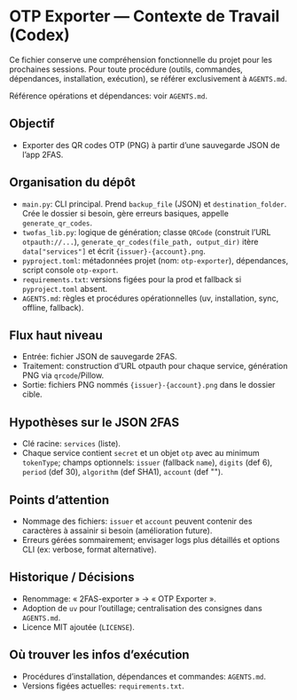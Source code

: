 # OTP Exporter — Contexte de Travail (Codex)

Ce fichier conserve une compréhension fonctionnelle du projet pour les prochaines sessions. Pour toute procédure (outils, commandes, dépendances, installation, exécution), se référer exclusivement à `AGENTS.md`.

Référence opérations et dépendances: voir `AGENTS.md`.

## Objectif
- Exporter des QR codes OTP (PNG) à partir d’une sauvegarde JSON de l’app 2FAS.

## Organisation du dépôt
- `main.py`: CLI principal. Prend `backup_file` (JSON) et `destination_folder`. Crée le dossier si besoin, gère erreurs basiques, appelle `generate_qr_codes`.
- `twofas_lib.py`: logique de génération; classe `QRCode` (construit l’URL `otpauth://...`), `generate_qr_codes(file_path, output_dir)` itère `data["services"]` et écrit `{issuer}-{account}.png`.
- `pyproject.toml`: métadonnées projet (nom: `otp-exporter`), dépendances, script console `otp-export`.
- `requirements.txt`: versions figées pour la prod et fallback si `pyproject.toml` absent.
- `AGENTS.md`: règles et procédures opérationnelles (uv, installation, sync, offline, fallback).

## Flux haut niveau
- Entrée: fichier JSON de sauvegarde 2FAS.
- Traitement: construction d’URL otpauth pour chaque service, génération PNG via `qrcode`/Pillow.
- Sortie: fichiers PNG nommés `{issuer}-{account}.png` dans le dossier cible.

## Hypothèses sur le JSON 2FAS
- Clé racine: `services` (liste).
- Chaque service contient `secret` et un objet `otp` avec au minimum `tokenType`; champs optionnels: `issuer` (fallback `name`), `digits` (def 6), `period` (def 30), `algorithm` (def SHA1), `account` (def "").

## Points d’attention
- Nommage des fichiers: `issuer` et `account` peuvent contenir des caractères à assainir si besoin (amélioration future).
- Erreurs gérées sommairement; envisager logs plus détaillés et options CLI (ex: verbose, format alternative).

## Historique / Décisions
- Renommage: « 2FAS-exporter » → « OTP Exporter ».
- Adoption de `uv` pour l’outillage; centralisation des consignes dans `AGENTS.md`.
- Licence MIT ajoutée (`LICENSE`).

## Où trouver les infos d’exécution
- Procédures d’installation, dépendances et commandes: `AGENTS.md`.
- Versions figées actuelles: `requirements.txt`.


